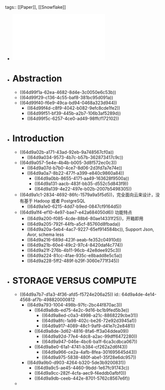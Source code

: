 tags:: [[Paper]], [[Snowflake]]

- ![The Snowflake Elastic Data Warehouse.pdf](../assets/The_Snowflake_Elastic_Data_Warehouse_1691983561998_0.pdf)
- # Abstraction
	- ((64d99f1a-62ea-4682-8d4e-3c0050e6c53b))
	- ((64d99f29-c136-4c55-baf8-381bc95d091a))
	- ((64d99f40-f6e9-49ca-bd94-0468a323d944))
		- ((64d99f4d-c8f9-4042-b082-9efc8cde1fe2))
		- ((64d99f51-bf39-445b-a2b7-106b3af5289d))
		- ((64d99f5c-6257-4ce0-ad49-98ffcf172102))
- # Introduction
	- ((64d9a02b-a171-43ad-92eb-9a748567cf0a))
		- ((64d9a034-9573-4b7c-b57b-362873417c9c))
	- ((64d9a057-5e4e-4b4b-b005-3d8f572ec0c3))
		- ((64d9a07d-b7b0-4ce7-8d06-2d3fd7a7e74e))
		- ((64d9a0a7-8b22-477f-a399-e840c9860a84))
			- ((64d9a0bb-8655-4171-aa49-163628f9500a))
			- ((64d9a131-aacb-483f-bb35-d552c5d843f9))
			- ((64d9a139-4e22-497e-b02b-2007b5498305))
	- ((64d9a1c1-2834-4692-86fc-1579a9a5f5d5))，完全面向云来设计，没有基于 Hadoop 或者 PostgreSQL
		- ((64d9a1e0-6215-4dd7-b9ed-0847cf9164d5))
	- ((64d9a1f4-ef10-4e97-bae7-e42a684050d6)) 功能特点
		- ((64d9a200-f085-4cde-88b6-80ae14331f25))，开箱即用
		- ((64d9a205-792f-44fb-a5cf-85760d8fbada))
		- ((64d9a20a-5eb4-4ac7-9227-65ef914584bc)), Support Json, Avor, schema less
		- ((64d9a216-689d-423f-aeab-fe352c04910d))
		- ((64d9a21b-60e4-49c2-97c4-8420daf4c774))
		- ((64d9a21f-276b-4b11-96cb-42e8dee925c3))
		- ((64d9a224-81cc-4fae-935c-e8badd8e5c5a))
		- ((64d9a228-5ff2-489f-b29f-3060e771f345))
- # STORAGE VERSUS COMPUTE
	- ((64d9a7b7-d1a3-4f36-afd5-f5724e206a25))
	  id:: 64d9a4de-4e14-4568-af7b-498820000812
		- ((64d9a793-1004-498b-97fc-2bc44f870ac3))
			- ((64d9a8db-ed75-4e2c-9d16-bc1b9fed5b3e))
				- ((64d9a8ed-c0a3-4998-a21c-8868229cbe31))
				- ((64d9a8fc-1a98-402c-be26-72e92d3945a1))
				- ((64d9a917-4089-48c1-9af9-d41e7c2e8481))
			- ((64d9a8de-3d62-4816-8fa6-ff3a04ddea09))
				- ((64d9a92d-77e4-4dc8-a2ac-99dff6472280))
				- ((64d9a947-046e-4bc6-ba1f-6ca3cdbca067))
			- ((64d9a8e0-61a1-4741-b384-cf262a2d6f43))
				- ((64d9a966-ce2a-4afb-8fea-301695645d43))
				- ((64d9a975-5838-480f-abe1-35f28e6dc957))
		- ((64d9a9b0-d903-4264-b320-5de3b9200831))
			- ((64d9a9c5-ae45-4460-9bdd-1e67fc91743c))
			- ((64d9a9cc-282f-4cfa-aec9-f4eddb0afbf0))
			- ((64d9a9db-ceeb-442e-8701-5762c8567e6f))
	-